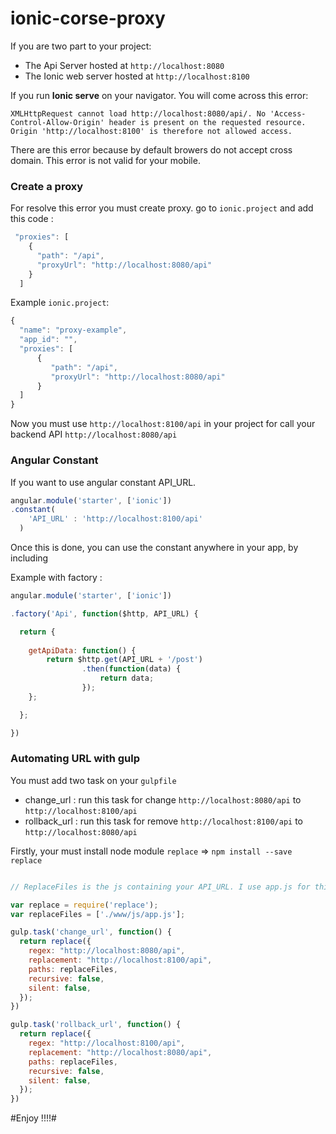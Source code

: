 # ionic-corse-proxy

If you are two part to your project:

* The Api Server hosted at `http://localhost:8080`
* The Ionic web server hosted at `http://localhost:8100`

If you run **Ionic serve** on your navigator. You will come across this error:

`XMLHttpRequest cannot load http://localhost:8080/api/. No 'Access-Control-Allow-Origin' header is present on the requested resource. Origin 'http://localhost:8100' is therefore not allowed access.`

There are this error because by default browers do not accept cross domain.
This error is not valid for your mobile.

### Create a proxy ###

For resolve this error you must create proxy. go to `ionic.project` and add this code :

```javascript
 "proxies": [
    {
      "path": "/api",
      "proxyUrl": "http://localhost:8080/api"
    }
  ]
```

Example `ionic.project`:

```javascript
{
  "name": "proxy-example",
  "app_id": "",
  "proxies": [
	  {
	     "path": "/api",
	     "proxyUrl": "http://localhost:8080/api"
      }
  ]
}
```

Now you must use `http://localhost:8100/api` in your project for call your backend API `http://localhost:8080/api`


### Angular Constant ###

If you want to use angular constant API_URL.

```javascript
angular.module('starter', ['ionic'])
.constant(
	'API_URL' : 'http://localhost:8100/api'
  )
```
Once this is done, you can use the constant anywhere in your app, by including

Example with factory :

```javascript
angular.module('starter', ['ionic'])

.factory('Api', function($http, API_URL) {

  return {
  
    getApiData: function() {
    	return $http.get(API_URL + '/post')
      			.then(function(data) {
        			return data;
      			});
    };

  };

})

```

### Automating URL with gulp ###

You must add two task on your `gulpfile`

* change_url : run this task for change `http://localhost:8080/api` to `http://localhost:8100/api` 
* rollback_url : run this task for remove `http://localhost:8100/api` to `http://localhost:8080/api`

Firstly, your must install node module `replace` => `npm install --save replace`

```javascript

// ReplaceFiles is the js containing your API_URL. I use app.js for this example

var replace = require('replace');
var replaceFiles = ['./www/js/app.js']; 

gulp.task('change_url', function() {
  return replace({
    regex: "http://localhost:8080/api",
    replacement: "http://localhost:8100/api",
    paths: replaceFiles,
    recursive: false,
    silent: false,
  });
})

gulp.task('rollback_url', function() {
  return replace({
    regex: "http://localhost:8100/api",
    replacement: "http://localhost:8080/api",
    paths: replaceFiles,
    recursive: false,
    silent: false,
  });
})

```

#Enjoy !!!!#